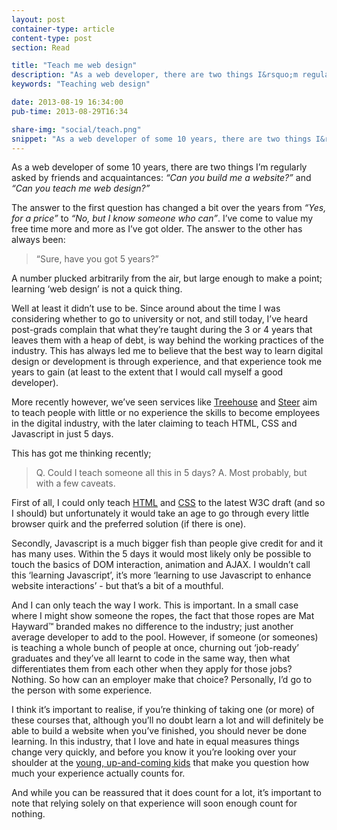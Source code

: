 ```yaml
---
layout: post
container-type: article
content-type: post
section: Read

title: "Teach me web design"
description: "As a web developer, there are two things I&rsquo;m regularly asked by friends and acquaintances."
keywords: "Teaching web design"

date: 2013-08-19 16:34:00
pub-time: 2013-08-29T16:34

share-img: "social/teach.png"
snippet: "As a web developer of some 10 years, there are two things I&rsquo;m regularly asked by friends and acquaintances: <em>&ldquo;Can you build me a website?&rdquo;</em> and <em>&ldquo;Can you teach me web design?&rdquo;</em>"
---
```


As a web developer of some 10 years, there are two things I&rsquo;m regularly asked by friends and acquaintances: <em>&ldquo;Can you build me a website?&rdquo;</em> and <em>&ldquo;Can you teach me web design?&rdquo;</em>

The answer to the first question has changed a bit over the years from <em>&ldquo;Yes, for a price&rdquo;</em> to <em>&ldquo;No, but I know someone who can&rdquo;</em>. I&rsquo;ve come to value my free time more and more as I&rsquo;ve got older. The answer to the other has always been:

> &ldquo;Sure, have you got 5 years?&rdquo;

A number plucked arbitrarily from the air, but large enough to make a point; learning &lsquo;web design&rsquo; is not a quick thing.

Well at least it didn&rsquo;t use to be. Since around about the time I was considering whether to go to university or not, and still today, I&rsquo;ve heard post-grads complain that what they&rsquo;re taught during the 3 or 4 years that leaves them with a heap of debt, is way behind the working practices of the industry. This has always led me to believe that the best way to learn digital design or development is through experience, and that experience took me years to gain (at least to the extent that I would call myself a good developer).

More recently however, we&rsquo;ve seen services like [Treehouse](http://teamtreehouse.com/) and [Steer](https://www.steer.me/) aim to teach people with little or no experience the skills to become employees in the digital industry, with the later claiming to teach HTML, CSS and Javascript in just 5 days.

This has got me thinking recently;

> Q. Could I teach someone all this in 5 days? A. Most probably, but with a few caveats.

First of all, I could only teach [HTML](http://www.w3.org/html/wg/drafts/html/master/) and [CSS](http://www.w3.org/TR/CSS/) to the latest W3C draft (and so I should) but unfortunately it would take an age to go through every little browser quirk and the preferred solution (if there is one).

Secondly, Javascript is a much bigger fish than people give credit for and it has many uses. Within the 5 days it would most likely only be possible to touch the basics of DOM interaction, animation and AJAX. I wouldn&rsquo;t call this &lsquo;learning Javascript&rsquo;, it&rsquo;s more &lsquo;learning to use Javascript to enhance website interactions&rsquo; - but that&rsquo;s a bit of a mouthful.

And I can only teach the way I work. This is important. In a small case where I might show someone the ropes, the fact that those ropes are Mat Hayward&trade; branded makes no difference to the industry; just another average developer to add to the pool. However, if someone (or someones) is teaching a whole bunch of people at once, churning out &lsquo;job-ready&rsquo; graduates and they&rsquo;ve all learnt to code in the same way, then what differentiates them from each other when they apply for those jobs? Nothing. So how can an employer make that choice? Personally, I&rsquo;d go to the person with some experience.

I think it&rsquo;s important to realise, if you&rsquo;re thinking of taking one (or more) of these courses that, although you&rsquo;ll no doubt learn a lot and will definitely be able to build a website when you&rsquo;ve finished, you should never be done learning. In this industry, that I love and hate in equal measures things change very quickly, and before you know it you&rsquo;re looking over your shoulder at the [young, up-and-coming kids](http://www.robinrendle.com) that make you question how much your experience actually counts for.

And while you can be reassured that it does count for a lot, it&rsquo;s important to note that relying solely on that experience will soon enough count for nothing.